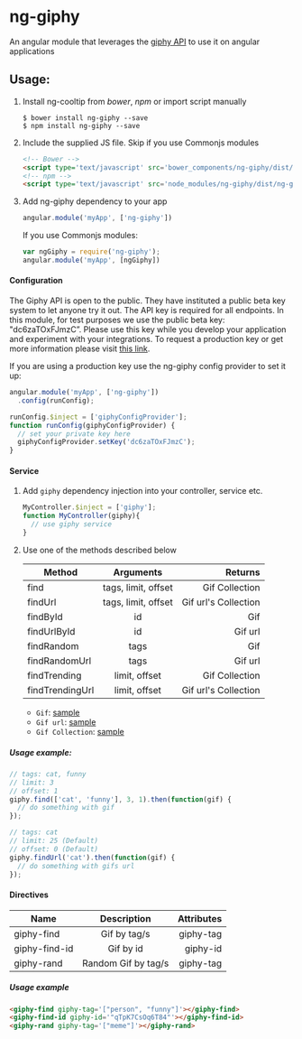 # ng-giphy
An angular module that leverages the [giphy API](https://github.com/Giphy/GiphyAPI) to use it on angular applications

## Usage:

1. Install ng-cooltip from _bower_, _npm_ or import script manually

    ```
    $ bower install ng-giphy --save
    $ npm install ng-giphy --save
    ```

2. Include the supplied JS file. Skip if you use Commonjs modules

    ``` html
    <!-- Bower -->
    <script type='text/javascript' src='bower_components/ng-giphy/dist/ng-giphy.min.js'></script>
    <!-- npm -->
    <script type='text/javascript' src='node_modules/ng-giphy/dist/ng-giphy.min.js'></script>
    ```

3. Add ng-giphy dependency to your app

    ``` js
    angular.module('myApp', ['ng-giphy'])
    ```
    If you use Commonjs modules:

    ```js
    var ngGiphy = require('ng-giphy');
    angular.module('myApp', [ngGiphy])
    ```

#### Configuration
The Giphy API is open to the public. They have instituted a public beta key system to let anyone try it out. The API key is required for all endpoints.
In this module, for test purposes we use the public beta key: "dc6zaTOxFJmzC”. Please use this key while you develop your application and experiment with your integrations. To request a production key or get more information please visit [this link](https://github.com/Giphy/GiphyAPI#request-a-production-key).

If you are using a production key use the ng-giphy config provider to set it up:

```js
angular.module('myApp', ['ng-giphy'])
  .config(runConfig);

runConfig.$inject = ['giphyConfigProvider'];
function runConfig(giphyConfigProvider) {
  // set your private key here
  giphyConfigProvider.setKey('dc6zaTOxFJmzC');
}
```

#### Service

1. Add `giphy` dependency injection into your controller, service etc.

    ```js
    MyController.$inject = ['giphy'];
    function MyController(giphy){
      // use giphy service
    }
    ```
2. Use one of the methods described below

    | Method              | Arguments            | Returns                 |
    | ------------------  |:---------------------:| ---------------------:|
    | find                    | tags, limit, offset  | Gif Collection        |
    | findUrl               | tags, limit, offset  | Gif url's Collection |
    | findById             | id                         | Gif                          |
    | findUrlById        | id                         | Gif url                     |
    | findRandom       | tags                     | Gif                          |
    | findRandomUrl  | tags                     | Gif url                     |
    | findTrending      | limit, offset         |  Gif Collection         |
    | findTrendingUrl | limit, offset         | Gif url's Collection   |

	- `Gif`: [sample](https://github.com/Giphy/GiphyAPI#sample-response-get-gif-by-id)
	- `Gif url`:  [sample](http://media2.giphy.com/media/xT0BKK6YMM8ItytlkY/giphy.gif)
	- `Gif Collection`:  [sample](https://github.com/Giphy/GiphyAPI#sample-response-search)

##### Usage example:

```js
// tags: cat, funny
// limit: 3
// offset: 1
giphy.find(['cat', 'funny'], 3, 1).then(function(gif) {
  // do something with gif
});

// tags: cat
// limit: 25 (Default)
// offset: 0 (Default)
giphy.findUrl('cat').then(function(gif) {
  // do something with gifs url
});

```



#### Directives

| Name          | Description         | Attributes |
| ------------- |:-------------------:| ----------:|
| giphy-find    | Gif by tag/s        | giphy-tag  |
| giphy-find-id | Gif by id           | giphy-id   |
| giphy-rand    | Random Gif by tag/s | giphy-tag  |

##### Usage example
```html
<giphy-find giphy-tag='["person", "funny"]'></giphy-find>
<giphy-find-id giphy-id='"qTpK7CsOq6T84"'></giphy-find-id>
<giphy-rand giphy-tag='["meme"]'></giphy-rand>
```
